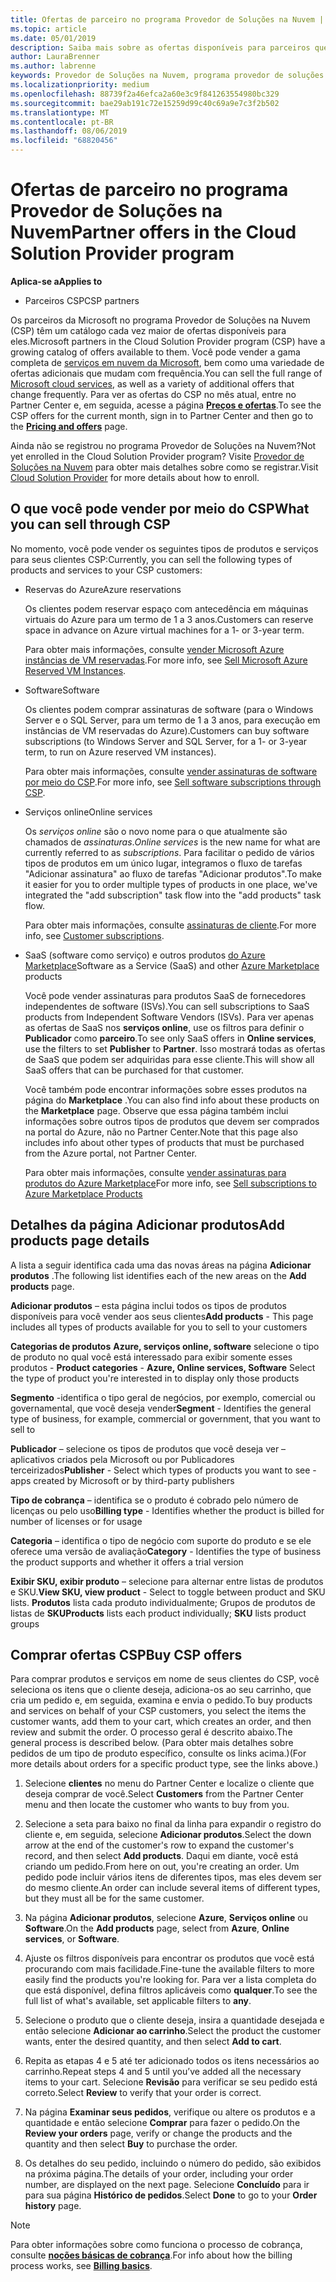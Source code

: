 ```yaml
---
title: Ofertas de parceiro no programa Provedor de Soluções na Nuvem | Partner Center
ms.topic: article
ms.date: 05/01/2019
description: Saiba mais sobre as ofertas disponíveis para parceiros que vendem por meio do programa Provedor de Soluções na Nuvem.
author: LauraBrenner
ms.author: labrenne
keywords: Provedor de Soluções na Nuvem, programa provedor de soluções na nuvem, CSP, adicionar um produto, vender para clientes, ofertas de parceiro, ofertas de CSP, serviços baseados em nuvem, Azure, Office 365, Dynamics, parceiro CSP, vender no CSP, Azure RI, instâncias de máquina virtual reservadas do Azure, reservas do Azure, serviços online, software de assinatura, AHUB, SQL Server no Azure, Windows Server no Azure, assinaturas de cliente
ms.localizationpriority: medium
ms.openlocfilehash: 88739f2a46efca2a60e3c9f841263554980bc329
ms.sourcegitcommit: bae29ab191c72e15259d99c40c69a9e7c3f2b502
ms.translationtype: MT
ms.contentlocale: pt-BR
ms.lasthandoff: 08/06/2019
ms.locfileid: "68820456"
---
```

# <a name="partner-offers-in-the-cloud-solution-provider-program"></a><span data-ttu-id="66291-104">Ofertas de parceiro no programa Provedor de Soluções na Nuvem</span><span class="sxs-lookup"><span data-stu-id="66291-104">Partner offers in the Cloud Solution Provider program</span></span> 

<span data-ttu-id="66291-105">**Aplica-se a**</span><span class="sxs-lookup"><span data-stu-id="66291-105">**Applies to**</span></span>

-  <span data-ttu-id="66291-106">Parceiros CSP</span><span class="sxs-lookup"><span data-stu-id="66291-106">CSP partners</span></span>

<span data-ttu-id="66291-107">Os parceiros da Microsoft no programa Provedor de Soluções na Nuvem (CSP) têm um catálogo cada vez maior de ofertas disponíveis para eles.</span><span class="sxs-lookup"><span data-stu-id="66291-107">Microsoft partners in the Cloud Solution Provider program (CSP) have a growing catalog of offers available to them.</span></span> <span data-ttu-id="66291-108">Você pode vender a gama completa de [serviços em nuvem da Microsoft](https://partner.microsoft.com/cloud-solution-provider/products-and-services), bem como uma variedade de ofertas adicionais que mudam com frequência.</span><span class="sxs-lookup"><span data-stu-id="66291-108">You can sell the full range of [Microsoft cloud services](https://partner.microsoft.com/cloud-solution-provider/products-and-services), as well as a variety of additional offers that change frequently.</span></span> <span data-ttu-id="66291-109">Para ver as ofertas do CSP no mês atual, entre no Partner Center e, em seguida, acesse a página [**Preços e ofertas**](https://partnercenter.microsoft.com/pcv/sales).</span><span class="sxs-lookup"><span data-stu-id="66291-109">To see the CSP offers for the current month, sign in to Partner Center and then go to the [**Pricing and offers**](https://partnercenter.microsoft.com/pcv/sales) page.</span></span>  

<span data-ttu-id="66291-110">Ainda não se registrou no programa Provedor de Soluções na Nuvem?</span><span class="sxs-lookup"><span data-stu-id="66291-110">Not yet enrolled in the Cloud Solution Provider program?</span></span> <span data-ttu-id="66291-111">Visite [Provedor de Soluções na Nuvem](https://partner.microsoft.com/cloud-solution-provider) para obter mais detalhes sobre como se registrar.</span><span class="sxs-lookup"><span data-stu-id="66291-111">Visit [Cloud Solution Provider](https://partner.microsoft.com/cloud-solution-provider) for more details about how to enroll.</span></span> 

## <a name="what-you-can-sell-through-csp"></a><span data-ttu-id="66291-112">O que você pode vender por meio do CSP</span><span class="sxs-lookup"><span data-stu-id="66291-112">What you can sell through CSP</span></span>

<span data-ttu-id="66291-113">No momento, você pode vender os seguintes tipos de produtos e serviços para seus clientes CSP:</span><span class="sxs-lookup"><span data-stu-id="66291-113">Currently, you can sell the following types of products and services to your CSP customers:</span></span>

- <span data-ttu-id="66291-114">Reservas do Azure</span><span class="sxs-lookup"><span data-stu-id="66291-114">Azure reservations</span></span><br> 

    <span data-ttu-id="66291-115">Os clientes podem reservar espaço com antecedência em máquinas virtuais do Azure para um termo de 1 a 3 anos.</span><span class="sxs-lookup"><span data-stu-id="66291-115">Customers can reserve space in advance on Azure virtual machines for a 1- or 3-year term.</span></span><br>
    
    <span data-ttu-id="66291-116">Para obter mais informações, consulte [vender Microsoft Azure instâncias de VM reservadas](azure-reservations.md).</span><span class="sxs-lookup"><span data-stu-id="66291-116">For more info, see [Sell Microsoft Azure Reserved VM Instances](azure-reservations.md).</span></span>

- <span data-ttu-id="66291-117">Software</span><span class="sxs-lookup"><span data-stu-id="66291-117">Software</span></span><br>

    <span data-ttu-id="66291-118">Os clientes podem comprar assinaturas de software (para o Windows Server e o SQL Server, para um termo de 1 a 3 anos, para execução em instâncias de VM reservadas do Azure).</span><span class="sxs-lookup"><span data-stu-id="66291-118">Customers can buy software subscriptions (to Windows Server and SQL Server, for a 1- or 3-year term, to run on Azure reserved VM instances).</span></span><br>
 
    <span data-ttu-id="66291-119">Para obter mais informações, consulte [vender assinaturas de software por meio do CSP](csp-software-subscriptions.md).</span><span class="sxs-lookup"><span data-stu-id="66291-119">For more info, see [Sell software subscriptions through CSP](csp-software-subscriptions.md).</span></span>  

- <span data-ttu-id="66291-120">Serviços online</span><span class="sxs-lookup"><span data-stu-id="66291-120">Online services</span></span><br>

    <span data-ttu-id="66291-121">Os *serviços online* são o novo nome para o que atualmente são chamados de *assinaturas*.</span><span class="sxs-lookup"><span data-stu-id="66291-121">*Online services* is the new name for what are currently referred to as *subscriptions*.</span></span> <span data-ttu-id="66291-122">Para facilitar o pedido de vários tipos de produtos em um único lugar, integramos o fluxo de tarefas "Adicionar assinatura" ao fluxo de tarefas "Adicionar produtos".</span><span class="sxs-lookup"><span data-stu-id="66291-122">To make it easier for you to order multiple types of products in one place, we've integrated the "add subscription" task flow into the "add products" task flow.</span></span><br>
    
    <span data-ttu-id="66291-123">Para obter mais informações, consulte [assinaturas de cliente](customer-subscriptions.md).</span><span class="sxs-lookup"><span data-stu-id="66291-123">For more info, see [Customer subscriptions](customer-subscriptions.md).</span></span>

- <span data-ttu-id="66291-124">SaaS (software como serviço) e outros produtos [do Azure Marketplace](https://azuremarketplace.microsoft.com/marketplace)</span><span class="sxs-lookup"><span data-stu-id="66291-124">Software as a Service (SaaS) and other [Azure Marketplace](https://azuremarketplace.microsoft.com/marketplace) products</span></span><br>

    <span data-ttu-id="66291-125">Você pode vender assinaturas para produtos SaaS de fornecedores independentes de software (ISVs).</span><span class="sxs-lookup"><span data-stu-id="66291-125">You can sell subscriptions to SaaS products from Independent Software Vendors (ISVs).</span></span> <span data-ttu-id="66291-126">Para ver apenas as ofertas de SaaS nos **serviços online**, use os filtros para definir o **Publicador** como **parceiro**.</span><span class="sxs-lookup"><span data-stu-id="66291-126">To see only SaaS offers in **Online services**, use the filters to set **Publisher** to **Partner**.</span></span> <span data-ttu-id="66291-127">Isso mostrará todas as ofertas de SaaS que podem ser adquiridas para esse cliente.</span><span class="sxs-lookup"><span data-stu-id="66291-127">This will show all SaaS offers that can be purchased for that customer.</span></span><br>
    
    <span data-ttu-id="66291-128">Você também pode encontrar informações sobre esses produtos na página do **Marketplace** .</span><span class="sxs-lookup"><span data-stu-id="66291-128">You can also find info about these products on the **Marketplace** page.</span></span> <span data-ttu-id="66291-129">Observe que essa página também inclui informações sobre outros tipos de produtos que devem ser comprados na portal do Azure, não no Partner Center.</span><span class="sxs-lookup"><span data-stu-id="66291-129">Note that this page also includes info about other types of products that must be purchased from the Azure portal, not Partner Center.</span></span><br>

    <span data-ttu-id="66291-130">Para obter mais informações, consulte [vender assinaturas para produtos do Azure Marketplace](sell-marketplace-products.md)</span><span class="sxs-lookup"><span data-stu-id="66291-130">For more info, see [Sell subscriptions to Azure Marketplace Products](sell-marketplace-products.md)</span></span>

## <a name="add-products-page-details"></a><span data-ttu-id="66291-131">Detalhes da página Adicionar produtos</span><span class="sxs-lookup"><span data-stu-id="66291-131">Add products page details</span></span>

<span data-ttu-id="66291-132">A lista a seguir identifica cada uma das novas áreas na página **Adicionar produtos** .</span><span class="sxs-lookup"><span data-stu-id="66291-132">The following list identifies each of the new areas on the **Add products** page.</span></span>

<span data-ttu-id="66291-133">**Adicionar produtos** – esta página inclui todos os tipos de produtos disponíveis para você vender aos seus clientes</span><span class="sxs-lookup"><span data-stu-id="66291-133">**Add products** - This page includes all types of products available for you to sell to  your customers</span></span>

<span data-ttu-id="66291-134">**Categorias de produtos** **Azure, serviços online, software** selecione o tipo de produto no qual você está interessado para exibir somente esses produtos - </span><span class="sxs-lookup"><span data-stu-id="66291-134">**Product categories** - **Azure, Online services, Software** Select the type of product you're interested in to display only those products</span></span>

<span data-ttu-id="66291-135">**Segmento** -identifica o tipo geral de negócios, por exemplo, comercial ou governamental, que você deseja vender</span><span class="sxs-lookup"><span data-stu-id="66291-135">**Segment** - Identifies the general type of business, for example, commercial or government, that you want to sell to</span></span>

<span data-ttu-id="66291-136">**Publicador** – selecione os tipos de produtos que você deseja ver – aplicativos criados pela Microsoft ou por Publicadores terceirizados</span><span class="sxs-lookup"><span data-stu-id="66291-136">**Publisher** - Select which types of products you want to see - apps created by Microsoft or by third-party publishers</span></span>

<span data-ttu-id="66291-137">**Tipo de cobrança** – identifica se o produto é cobrado pelo número de licenças ou pelo uso</span><span class="sxs-lookup"><span data-stu-id="66291-137">**Billing type** - Identifies whether the product is billed for number of licenses or for usage</span></span>

<span data-ttu-id="66291-138">**Categoria** – identifica o tipo de negócio com suporte do produto e se ele oferece uma versão de avaliação</span><span class="sxs-lookup"><span data-stu-id="66291-138">**Category** - Identifies the type of business the product supports and whether it offers a trial version</span></span>

<span data-ttu-id="66291-139">**Exibir SKU, exibir produto** – selecione para alternar entre listas de produtos e SKU.</span><span class="sxs-lookup"><span data-stu-id="66291-139">**View SKU, view product** - Select to toggle between product and SKU lists.</span></span> <span data-ttu-id="66291-140">**Produtos** lista cada produto individualmente; Grupos de produtos de listas de **SKU**</span><span class="sxs-lookup"><span data-stu-id="66291-140">**Products** lists each product individually; **SKU** lists product groups</span></span>

## <a name="buy-csp-offers"></a><span data-ttu-id="66291-141">Comprar ofertas CSP</span><span class="sxs-lookup"><span data-stu-id="66291-141">Buy CSP offers</span></span>

<span data-ttu-id="66291-142">Para comprar produtos e serviços em nome de seus clientes do CSP, você seleciona os itens que o cliente deseja, adiciona-os ao seu carrinho, que cria um pedido e, em seguida, examina e envia o pedido.</span><span class="sxs-lookup"><span data-stu-id="66291-142">To buy products and services on behalf of your CSP customers, you select the items the customer wants, add them to your cart, which creates an order, and then review and submit the order.</span></span> <span data-ttu-id="66291-143">O processo geral é descrito abaixo.</span><span class="sxs-lookup"><span data-stu-id="66291-143">The general process is described below.</span></span> <span data-ttu-id="66291-144">(Para obter mais detalhes sobre pedidos de um tipo de produto específico, consulte os links acima.)</span><span class="sxs-lookup"><span data-stu-id="66291-144">(For more details about orders for a specific product type, see the links above.)</span></span>

1. <span data-ttu-id="66291-145">Selecione **clientes** no menu do Partner Center e localize o cliente que deseja comprar de você.</span><span class="sxs-lookup"><span data-stu-id="66291-145">Select **Customers** from the Partner Center menu and then locate the customer who wants to buy from you.</span></span> 

2. <span data-ttu-id="66291-146">Selecione a seta para baixo no final da linha para expandir o registro do cliente e, em seguida, selecione **Adicionar produtos**.</span><span class="sxs-lookup"><span data-stu-id="66291-146">Select the down arrow at the end of the customer's row to expand the customer's record, and then select **Add products**.</span></span> <span data-ttu-id="66291-147">Daqui em diante, você está criando um pedido.</span><span class="sxs-lookup"><span data-stu-id="66291-147">From here on out, you're creating an order.</span></span> <span data-ttu-id="66291-148">Um pedido pode incluir vários itens de diferentes tipos, mas eles devem ser do mesmo cliente.</span><span class="sxs-lookup"><span data-stu-id="66291-148">An order can include several items of different types, but they must all be for the same customer.</span></span>

3. <span data-ttu-id="66291-149">Na página **Adicionar produtos**, selecione **Azure**, **Serviços online** ou **Software**.</span><span class="sxs-lookup"><span data-stu-id="66291-149">On the **Add products** page, select from **Azure**, **Online services**, or **Software**.</span></span>

4. <span data-ttu-id="66291-150">Ajuste os filtros disponíveis para encontrar os produtos que você está procurando com mais facilidade.</span><span class="sxs-lookup"><span data-stu-id="66291-150">Fine-tune the available filters to more easily find the products you're looking for.</span></span> <span data-ttu-id="66291-151">Para ver a lista completa do que está disponível, defina filtros aplicáveis como **qualquer**.</span><span class="sxs-lookup"><span data-stu-id="66291-151">To see the full list of what's available, set applicable filters to **any**.</span></span> 

5. <span data-ttu-id="66291-152">Selecione o produto que o cliente deseja, insira a quantidade desejada e então selecione **Adicionar ao carrinho**.</span><span class="sxs-lookup"><span data-stu-id="66291-152">Select the product the customer wants, enter the desired quantity, and then select **Add to cart**.</span></span>

6. <span data-ttu-id="66291-153">Repita as etapas 4 e 5 até ter adicionado todos os itens necessários ao carrinho.</span><span class="sxs-lookup"><span data-stu-id="66291-153">Repeat steps 4 and 5 until you’ve added all the necessary items to your cart.</span></span> <span data-ttu-id="66291-154">Selecione **Revisão** para verificar se seu pedido está correto.</span><span class="sxs-lookup"><span data-stu-id="66291-154">Select **Review** to verify that your order is correct.</span></span>  

7. <span data-ttu-id="66291-155">Na página **Examinar seus pedidos**, verifique ou altere os produtos e a quantidade e então selecione **Comprar** para fazer o pedido.</span><span class="sxs-lookup"><span data-stu-id="66291-155">On the **Review your orders** page, verify or change the products and the quantity and then select **Buy** to purchase the order.</span></span> 

8. <span data-ttu-id="66291-156">Os detalhes do seu pedido, incluindo o número do pedido, são exibidos na próxima página.</span><span class="sxs-lookup"><span data-stu-id="66291-156">The details of your order, including your order number, are displayed on the next page.</span></span> <span data-ttu-id="66291-157">Selecione **Concluído** para ir para sua página **Histórico de pedidos**.</span><span class="sxs-lookup"><span data-stu-id="66291-157">Select **Done** to go to your **Order history** page.</span></span> 

> [!NOTE]
> <span data-ttu-id="66291-158">Para obter informações sobre como funciona o processo de cobrança, consulte [**noções básicas de cobrança**](https://docs.microsoft.com/partner-center/billing-basics).</span><span class="sxs-lookup"><span data-stu-id="66291-158">For info about how the billing process works, see [**Billing basics**](https://docs.microsoft.com/partner-center/billing-basics).</span></span>


